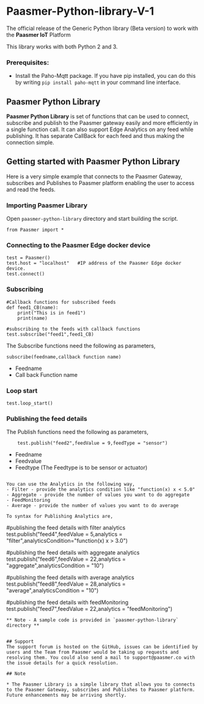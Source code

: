 # Paasmer-Python-library-V-1
The official release of the Generic Python library (Beta version) to work with the **Paasmer IoT** Platform

This library works with both Python 2 and 3.

### Prerequisites:
* Install the Paho-Mqtt package. If you have pip installed, you can do this by writing `pip install paho-mqtt` in your command line interface.

## Paasmer Python Library
**Paasmer Python Library** is set of functions that can be used to connect, subscribe and publish to the Paasmer gateway easily and more efficiently in a single function call. It can also support Edge Analytics on any feed while publishing. It has separate CallBack for each feed and thus making the connection simple.

## Getting started with Paasmer Python Library
Here is a very simple example that connects to the Paasmer Gateway, subscribes and Publishes to Paasmer platform enabling the user to access and read the feeds.

### Importing Paasmer Library
Open `paasmer-python-library` directory and start building the script.

```
from Paasmer import *
```
### Connecting to the Paasmer Edge docker device
```
test = Paasmer()
test.host = "localhost"   #IP address of the Paasmer Edge docker device.
test.connect()
```


### Subscribing 
```
#Callback functions for subscribed feeds
def feed1_CB(name):
    print("This is in feed1")
    print(name)

#subscribing to the feeds with callback functions
test.subscribe("feed1",feed1_CB)

```
The Subscribe functions need the following as parameters,
```
subscribe(feedname,callback function name)
```
- Feedname
- Call back Function name 

### Loop start
```
test.loop_start()
```

### Publishing the feed details 
The Publish functions need the following as parameters,
```
    test.publish("feed2",feedValue = 9,feedType = "sensor")

```
- Feedname
- Feedvalue
- Feedtype (The Feedtype is to be sensor or actuator)
```

You can use the Analytics in the following way,
- Filter - provide the analytics condition like "function(x) x < 5.0"
- Aggregate - provide the number of values you want to do aggregate
- FeedMonitoring
- Average - provide the number of values you want to do average

To syntax for Publishing Analytics are,
```
#publishing the feed details with filter analytics 
    test.publish("feed4",feedValue = 5,analytics = "filter",analyticsCondition="function(x) x > 3.0")

#publishing the feed details with aggregate analytics
    test.publish("feed6",feedValue = 22,analytics = "aggregate",analyticsCondition = "10")

#publishing the feed details with average analytics
    test.publish("feed8",feedValue = 28,analytics = "average",analyticsCondition = "10")

#publishing the feed details with feedMonitoring
    test.publish("feed7",feedValue = 22,analytics = "feedMonitoring")
```
** Note - A sample code is provided in `paasmer-python-library` directory **


## Support
The support forum is hosted on the GitHub, issues can be identified by users and the Team from Paasmer would be taking up requests and resolving them. You could also send a mail to support@paasmer.co with the issue details for a quick resolution.

## Note

* The Paasmer Library is a simple library that allows you to connects to the Paasmer Gateway, subscribes and Publishes to Paasmer platform. Future enhancements may be arriving shortly.


